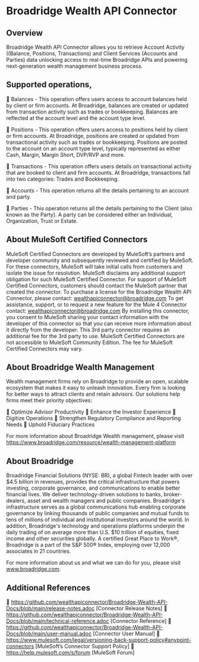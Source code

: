 # Broadridge Wealth API Connector

## Overview

Broadridge Wealth API Connector allows you to retrieve Account Activity ((Balance, Positions, Transactions) and Client Services (Accounts and Parties) data unlocking access to real-time Broadridge APIs and powering next-generation wealth management business process.

## Supported operations,

🔹 Balances - This operation offers users access to account balances held by client or firm accounts. At Broadridge, balances are created or updated from transaction activity such as trades or bookkeeping. Balances are reflected at the account level and the account type level.

🔹 Positions - This operation offers users access to positions held by client or firm accounts. At Broadridge, positions are created or updated from transactional activity such as trades or bookkeeping. Positions are posted to the account on an account type level, typically represented as either Cash, Margin, Margin Short, DVP/RVP and more. 

🔹 Transactions - This operation offers users details on transactional activity that are booked to client and firm accounts. At Broadridge, transactions fall into two categories: Trades and Bookkeeping.

🔹 Accounts - This operation returns all the details pertaining to an account and party.

🔹 Parties - This operation returns all the details pertaining to the Client (also known as the Party). A party can be considered either an Individual, Organization, Trust or Estate.

## About MuleSoft Certified Connectors

MuleSoft Certified Connectors are developed by MuleSoft’s partners and developer community and subsequently reviewed and certified by MuleSoft. For these connectors, MuleSoft will take initial calls from customers and isolate the issue for resolution. MuleSoft disclaims any additional support obligation for such MuleSoft Certified Connector. For support of MuleSoft Certified Connectors, customers should contact the MuleSoft partner that created the connector.
To purchase a license for the Broadridge Wealth API Connector, please contact: wealthapiconnector@broadridge.com
To get assistance, support, or to request a new feature for the Mule 4 Connector contact: wealthapiconnector@broadridge.com
By installing this connector, you consent to MuleSoft sharing your contact information with the developer of this connector so that you can receive more information about it directly from the developer.
This 3rd party connector requires an additional fee for the 3rd party to use. MuleSoft Certified Connectors are not accessible to MuleSoft Community Edition. The fee for MuleSoft Certified Connectors may vary.

## About Broadridge Wealth Management

Wealth management firms rely on Broadridge to provide an open, scalable ecosystem that makes it easy to unleash innovation. Every firm is looking for better ways to attract clients and retain advisors. Our solutions help firms meet their priority objectives:
 
🔹 Optimize Advisor Productivity
🔹 Enhance the Investor Experience
🔹 Digitize Operations
🔹 Strengthen Regulatory Compliance and Reporting Needs
🔹 Uphold Fiduciary Practices

For more information about Broadridge Wealth management, please visit https://www.broadridge.com/resource/wealth-management-platform

## About Broadridge

Broadridge Financial Solutions (NYSE: BR), a global Fintech leader with over $4.5 billion in revenues, provides the critical infrastructure that powers investing, corporate governance, and communications to enable better financial lives. We deliver technology-driven solutions to banks, broker-dealers, asset and wealth managers and public companies. Broadridge's infrastructure serves as a global communications hub enabling corporate governance by linking thousands of public companies and mutual funds to tens of millions of individual and institutional investors around the world. In addition, Broadridge's technology and operations platforms underpin the daily trading of on average more than U.S. $10 trillion of equities, fixed income and other securities globally. A certified Great Place to Work®, Broadridge is a part of the S&P 500® Index, employing over 12,000 associates in 21 countries.

For more information about us and what we can do for you, please visit www.broadridge.com.

## Additional References

🔹 https://github.com/wealthapiconnector/Broadridge-Wealth-API-Docs/blob/main/release-notes.adoc [Connector Release Notes]
🔹 https://github.com/wealthapiconnector/Broadridge-Wealth-API-Docs/blob/main/technical-reference.adoc [Connector Reference]
🔹 https://github.com/wealthapiconnector/Broadridge-Wealth-API-Docs/blob/main/user-manual.adoc [Connector User Manual]
🔹 https://www.mulesoft.com/legal/versioning-back-support-policy#anypoint-connectors [MuleSoft’s Connector Support Policy]
🔹 https://help.mulesoft.com/s/forum [MuleSoft Forum]
